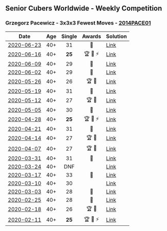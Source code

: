 ## Senior Cubers Worldwide - Weekly Competition
### Grzegorz Pacewicz - 3x3x3 Fewest Moves - [2014PACE01](https://www.worldcubeassociation.org/persons/2014PACE01?event=333fm)

| Date | Age | Single | Awards | Solution |
| :--: | :--: | :--: | :--: | :-- |
| [2020-06-23](../../results/333fm/2020-06-23.md) | 40+ | 31 | 🥈 | [Link](https://www.facebook.com/events/284763775909443/permalink/285251059194048/) |
| [2020-06-16](../../results/333fm/2020-06-16.md) | 40+ | **25** | 🏆 🥇 ⚡ | [Link](https://www.facebook.com/events/753945178677521/permalink/756398248432214/) |
| [2020-06-09](../../results/333fm/2020-06-09.md) | 40+ | 29 | 🥇 | [Link](https://www.facebook.com/events/855783411578420/permalink/857203278103100/) |
| [2020-06-02](../../results/333fm/2020-06-02.md) | 40+ | 29 | 🥈 | [Link](https://www.facebook.com/events/3920457157996941/permalink/3929360207106636/) |
| [2020-05-26](../../results/333fm/2020-05-26.md) | 40+ | 26 | 🏆 🥇 | [Link](https://www.facebook.com/events/2622968941252005/permalink/2623152611233638/) |
| [2020-05-19](../../results/333fm/2020-05-19.md) | 40+ | 31 | 🥇 | [Link](https://www.facebook.com/events/568280284126471/permalink/570809837206849/) |
| [2020-05-12](../../results/333fm/2020-05-12.md) | 40+ | 27 | 🏆 🥇 | [Link](https://www.facebook.com/events/2563130363933815/permalink/2568078846772300/) |
| [2020-05-05](../../results/333fm/2020-05-05.md) | 40+ | 30 | 🥇 | [Link](https://www.facebook.com/events/271150663928664/permalink/274713473572383/) |
| [2020-04-28](../../results/333fm/2020-04-28.md) | 40+ | **25** | 🏆 🥇 ⚡ | [Link](https://www.facebook.com/events/339284923718995/permalink/341683326812488/) |
| [2020-04-21](../../results/333fm/2020-04-21.md) | 40+ | 31 | 🥈 | [Link](https://www.facebook.com/events/573932290186676/permalink/575999886646583/) |
| [2020-04-14](../../results/333fm/2020-04-14.md) | 40+ | 27 | 🏆 🥇 | [Link](https://www.facebook.com/events/1537311246473343/permalink/1537775026426965/) |
| [2020-04-07](../../results/333fm/2020-04-07.md) | 40+ | 27 | 🏆 🥇 | [Link](https://www.facebook.com/events/253518435802861/permalink/254351852386186/) |
| [2020-03-31](../../results/333fm/2020-03-31.md) | 40+ | 31 | 🥈 | [Link](https://www.facebook.com/events/511598773063510/permalink/514549682768419/) |
| [2020-03-24](../../results/333fm/2020-03-24.md) | 40+ | DNF |  | [Link](https://www.facebook.com/events/500266387310754/permalink/501735783830481/) |
| [2020-03-17](../../results/333fm/2020-03-17.md) | 40+ | 33 | 🥉 | [Link](https://www.facebook.com/events/210706923625115/permalink/210846356944505/) |
| [2020-03-10](../../results/333fm/2020-03-10.md) | 40+ | 30 |  | [Link](https://www.facebook.com/events/640532176759268/permalink/642597733219379/) |
| [2020-03-03](../../results/333fm/2020-03-03.md) | 40+ | 28 | 🥈 | [Link](https://www.facebook.com/events/235909040903027/permalink/239951957165402/) |
| [2020-02-25](../../results/333fm/2020-02-25.md) | 40+ | 28 | 🥇 | [Link](https://www.facebook.com/events/215751886207638/permalink/216177539498406/) |
| [2020-02-18](../../results/333fm/2020-02-18.md) | 40+ | 26 | 🏆 🥇 | [Link](https://www.facebook.com/groups/1604105099735401/permalink/2146673152145257/) |
| [2020-02-11](../../results/333fm/2020-02-11.md) | 40+ | **25** | 🏆 🥇 ⚡ | [Link](https://www.facebook.com/groups/1604105099735401/permalink/2138923996253506/) |


<!-- Global site tag (gtag.js) - Google Analytics -->
<script async src="https://www.googletagmanager.com/gtag/js?id=UA-86348435-3"></script>
<script>window.dataLayer = window.dataLayer || []; function gtag() {dataLayer.push(arguments);} gtag('js', new Date()); gtag('config', 'UA-86348435-3');</script>

